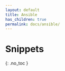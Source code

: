 ```yaml
---
layout: default
title: Ansible
has_children: true
permalink: docs/ansible/
---
```


# Snippets
{: .no_toc }
